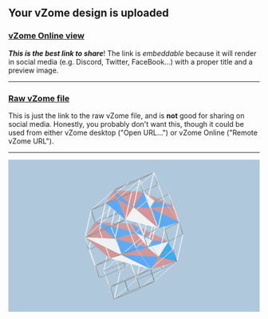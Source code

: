 ## Your vZome design is uploaded

### [vZome Online view][embed]

***This is the best link to share***!  The link is *embeddable* because it will render in social media (e.g. Discord, Twitter, FaceBook...) with a proper title and a preview image.

---

### [Raw vZome file][raw]

This is just the link to the raw vZome file, and is **not** good for
sharing on social media.
Honestly, you probably don't want this, though it could be used from either
vZome desktop ("Open URL...") or vZome Online ("Remote vZome URL").

---

![Image](<42-hedron-tilingvZome.png>)


[embed]: <https://vzome.com/app/embed.py?url=https://raw.githubusercontent.com/John-Kostick/vzome-sharing/main/2021/08/25/18-49-04-42-hedron-tilingvZome/42-hedron-tilingvZome.vZome>
[raw]: <https://raw.githubusercontent.com/John-Kostick/vzome-sharing/main/2021/08/25/18-49-04-42-hedron-tilingvZome/42-hedron-tilingvZome.vZome>
